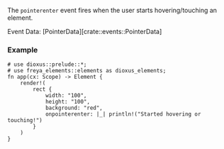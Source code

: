 The `pointerenter` event fires when the user starts hovering/touching an element.

Event Data: [PointerData][crate::events::PointerData]

### Example

```rust, no_run
# use dioxus::prelude::*;
# use freya_elements::elements as dioxus_elements;
fn app(cx: Scope) -> Element {
    render!(
        rect {
            width: "100",
            height: "100",
            background: "red",
            onpointerenter: |_| println!("Started hovering or touching!")
        }
    )
}
```
